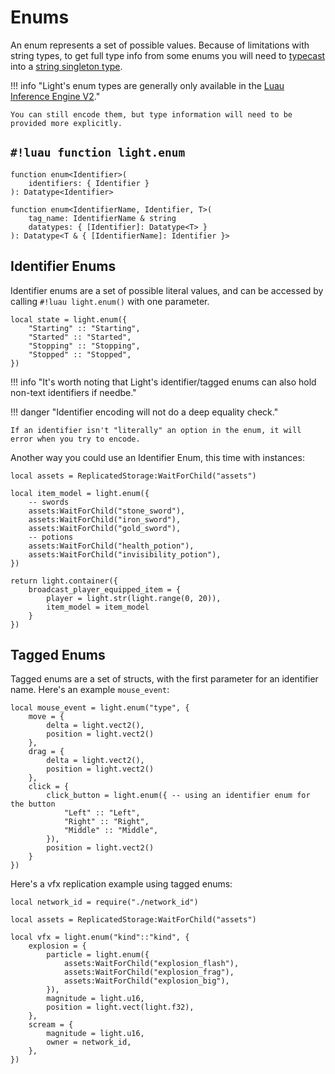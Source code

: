 # Enums

An enum represents a set of possible values. Because of limitations with string types, to get full type info from some
enums you will need to [typecast](https://luau.org/typecheck#type-casts) into a
[string singleton type](https://luau.org/typecheck#singleton-types-aka-literal-types).

!!! info "Light's enum types are generally only available in the [Luau Inference Engine V2](https://devforum.roblox.com/t/new-type-solver-beta/3155804)."

    You can still encode them, but type information will need to be provided more explicitly.

## `#!luau function light.enum`

```luau title='<!-- b:client --> <!-- b:server --> <!-- b:shared --> <!-- b:sync -->'
function enum<Identifier>(
    identifiers: { Identifier }
): Datatype<Identifier>
```

```luau
function enum<IdentifierName, Identifier, T>(
    tag_name: IdentifierName & string
    datatypes: { [Identifier]: Datatype<T> }
): Datatype<T & { [IdentifierName]: Identifier }>
```

## Identifier Enums

Identifier enums are a set of possible literal values, and can be accessed by calling `#!luau light.enum()` with one
parameter.

```luau
local state = light.enum({
    "Starting" :: "Starting",
    "Started" :: "Started",
    "Stopping" :: "Stopping",
    "Stopped" :: "Stopped",
})
```

!!! info "It's worth noting that Light's identifier/tagged enums can also hold non-text identifiers if needbe."

!!! danger "Identifier encoding will not do a deep equality check."

    If an identifier isn't "literally" an option in the enum, it will error when you try to encode.

Another way you could use an Identifier Enum, this time with instances:

```luau
local assets = ReplicatedStorage:WaitForChild("assets")

local item_model = light.enum({
    -- swords
    assets:WaitForChild("stone_sword"),
    assets:WaitForChild("iron_sword"),
    assets:WaitForChild("gold_sword"),
    -- potions
    assets:WaitForChild("health_potion"),
    assets:WaitForChild("invisibility_potion"),
})

return light.container({
    broadcast_player_equipped_item = {
        player = light.str(light.range(0, 20)),
        item_model = item_model
    }
})
```

## Tagged Enums

Tagged enums are a set of structs, with the first parameter for an identifier name. Here's an example `mouse_event`:

```luau
local mouse_event = light.enum("type", {
    move = {
        delta = light.vect2(),
        position = light.vect2()
    },
    drag = {
        delta = light.vect2(),
        position = light.vect2()
    },
    click = {
        click_button = light.enum({ -- using an identifier enum for the button
            "Left" :: "Left",
            "Right" :: "Right",
            "Middle" :: "Middle",
        }),
        position = light.vect2()
    }
})
```

Here's a vfx replication example using tagged enums:

```luau title="net/vfx_replication (ModuleScript)"
local network_id = require("./network_id")

local assets = ReplicatedStorage:WaitForChild("assets")

local vfx = light.enum("kind"::"kind", {
    explosion = {
        particle = light.enum({
            assets:WaitForChild("explosion_flash"),
            assets:WaitForChild("explosion_frag"),
            assets:WaitForChild("explosion_big"),
        }),
        magnitude = light.u16,
        position = light.vect(light.f32),
    },
    scream = {
        magnitude = light.u16,
        owner = network_id,
    },
})
```
